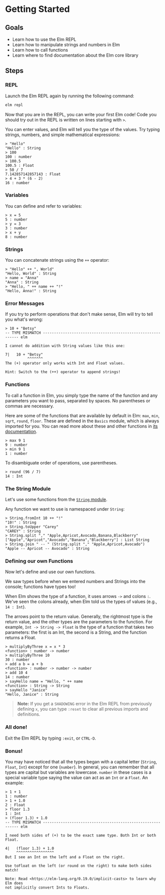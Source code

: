 # Getting Started

## Goals

  - Learn how to use the Elm REPL
  - Learn how to manipulate strings and numbers in Elm
  - Learn how to call functions
  - Learn where to find documentation about the Elm core library

## Steps

### REPL

Launch the Elm REPL again by running the following command:

```sh
elm repl
```

Now that you are in the REPL, you can write your first Elm code! Code you should try out in the REPL is written on lines starting with `>`.

You can enter values, and Elm will tell you the type of the values.  Try typing
strings, numbers, and simple mathematical expressions:

```
> "Hello"
"Hello" : String
> 100
100 : number
> 100.5
100.5 : Float
> 50 / 7
7.142857142857143 : Float
> 4 + 3 * (6 - 2)
16 : number
```

### Variables

You can define and refer to variables:

```
> x = 5
5 : number
> y = 3
3 : number
> x + y
8 : number
```

### Strings

You can concatenate strings using the `++` operator:


```
> "Hello" ++ ", World"
"Hello, World" : String
> name = "Anna"
"Anna" : String
> "Hello, " ++ name ++ "!"
"Hello, Anna!" : String
```

### Error Messages

If you try to perform operations that don't make sense, Elm will try to tell you
what's wrong:

```
> 10 + "Betsy"
-- TYPE MISMATCH ----------------------------------------------------------- elm

I cannot do addition with String values like this one:

7|   10 + "Betsy"
          ^^^^^^^
The (+) operator only works with Int and Float values.

Hint: Switch to the (++) operator to append strings!
```

### Functions

To call a function in Elm, you simply type the name of the function and any parameters you want to pass, separated by spaces.  No parentheses or commas are necessary.

Here are some of the functions that are available by default in Elm: `max`, `min`, `sqrt`, `round`, `floor`.  These are defined in the `Basics` module, which is always imported for you. You can read more about these and other functions in [its documentation](http://package.elm-lang.org/packages/elm-lang/core/latest/Basics).

```
> max 9 1
9 : number
> min 9 1
1 : number
```

To disambiguate order of operations, use parentheses.

```
> round (96 / 7)
14 : Int
```

### The String Module

Let's use some functions from the [`String` module](http://package.elm-lang.org/packages/elm-lang/core/latest/String).

Any function we want to use is namespaced under `String`:

```
> String.fromInt 10 ++ "!"
"10!" : String
> String.toUpper "Carey"
"CAREY" : String
> String.split "," "Apple,Apricot,Avocado,Banana,Blackberry"
["Apple","Apricot","Avocado","Banana","Blackberry"] : List String
> String.join " -- " (String.split "," "Apple,Apricot,Avocado")
"Apple -- Apricot -- Avocado" : String
```

### Defining our own Functions

Now let's define and use our own functions.

We saw types before when we entered numbers and Strings into the console; functions have types too!

When Elm shows the type of a function, it uses arrows `->` and colons `:`. We've seen the colons already, when Elm told us the types of values (e.g., `14 : Int`).

The arrows point to the return value.  Generally, the rightmost type is the return value, and the other types are the parameters to the function.  For example, `Int -> String -> Float` is the type of a function that takes two parameters: the first is an Int, the second is a String, and the function returns a Float.

```
> multiplyByThree x = x * 3
<function> : number -> number
> multiplyByThree 10
30 : number
> add a b = a + b
<function> : number -> number -> number
> add 10 4
14 : number
> sayHello name = "Hello, " ++ name
<function> : String -> String
> sayHello "Janice"
"Hello, Janice" : String
```

> **Note:** If you get a `SHADOWING` error in the Elm REPL from previously defining `x`, you can type `:reset` to clear all previous imports and definitions.

### All done!

Exit the Elm REPL by typing `:exit`, or `CTRL-D`.


### **Bonus!**

You may have noticed that all the types began with a capital letter (`String`, `Float`, `Int`) except for one (`number`). In general, you can remember that all types are capital but variables are lowercase. `number` in these cases is a special variable type saying the value can act as an `Int` or a `Float`. An example:

```
> 1 + 1
1 : number
> 1 + 1.0
2 : Float
> floor 1.3
1 : Int
> (floor 1.3) + 1.0
-- TYPE MISMATCH ----------------------------------------------------------- elm

I need both sides of (+) to be the exact same type. Both Int or both Float.

4|   (floor 1.3) + 1.0
     ^^^^^^^^^^^^^^^^^
But I see an Int on the left and a Float on the right.

Use toFloat on the left (or round on the right) to make both sides match!

Note: Read <https://elm-lang.org/0.19.0/implicit-casts> to learn why Elm does
not implicitly convert Ints to Floats.
```
